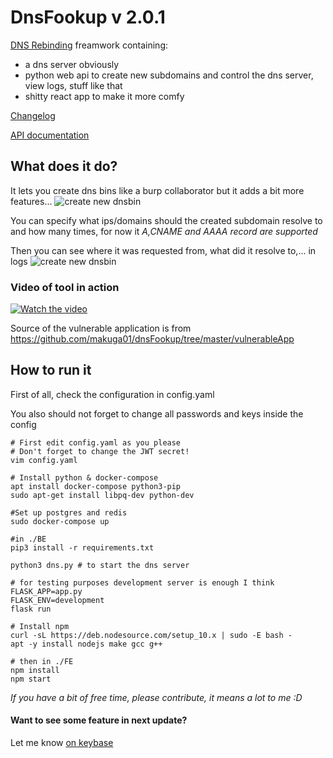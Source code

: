 # DnsFookup v 2.0.1
[DNS Rebinding](https://en.wikipedia.org/wiki/DNS_rebinding) freamwork containing:
 - a dns server obviously
 - python web api to create new subdomains and control the dns server, view logs, stuff like that
 - shitty react app to make it more comfy

 [Changelog](./CHANGELOG.md)
 
 [API documentation](./API.md)

## What does it do?
It lets you create dns bins like a burp collaborator
but it adds a bit more features...
![create new dnsbin](.images/create.png)

You can specify what ips/domains should the created subdomain resolve to and how many times, for now it *A,CNAME and AAAA record are supported*

Then you can see where it was requested from, what did it resolve to,... in logs
![create new dnsbin](.images/logs.png)



### Video of tool in action

[![Watch the video](https://img.youtube.com/vi/jP_bFUdDVRQ/maxresdefault.jpg)](https://youtu.be/jP_bFUdDVRQ)

Source of the vulnerable application is from https://github.com/makuga01/dnsFookup/tree/master/vulnerableApp

## How to run it

First of all, check the configuration in config.yaml


You also should not forget to change all passwords and keys inside the config


```
# First edit config.yaml as you please
# Don't forget to change the JWT secret!
vim config.yaml

# Install python & docker-compose
apt install docker-compose python3-pip
sudo apt-get install libpq-dev python-dev

#Set up postgres and redis
sudo docker-compose up

#in ./BE
pip3 install -r requirements.txt

python3 dns.py # to start the dns server

# for testing purposes development server is enough I think
FLASK_APP=app.py
FLASK_ENV=development
flask run

# Install npm
curl -sL https://deb.nodesource.com/setup_10.x | sudo -E bash -       
apt -y install nodejs make gcc g++

# then in ./FE
npm install
npm start
```


*If you have a bit of free time, please contribute, it means a lot to me :D*

#### Want to see some feature in next update?

Let me know [on keybase](https://keybase.io/gel0)
